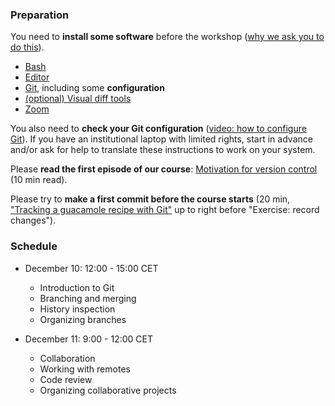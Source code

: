 

### Preparation

You need to **install some software** before the workshop
([why we ask you to do this](https://coderefinery.github.io/installation/#why-are-we-asking-participants-to-install-software)).

- [Bash](https://coderefinery.github.io/installation/bash/)
- [Editor](https://coderefinery.github.io/installation/editors/)
- [Git](https://coderefinery.github.io/installation/git/), including
  some **configuration**
- [(optional) Visual diff tools](https://coderefinery.github.io/installation/difftools/)
- [Zoom](https://coderefinery.github.io/installation/zoom/)

You also need to **check your Git configuration**
([video: how to configure Git](https://www.youtube.com/watch?v=WdDTp8NeHBs&list=PLpLblYHCzJACyKCfHnPwRruOxllNoHsEg)).
If you have an institutional laptop with limited rights, start in advance
and/or ask for help to translate these instructions to work on your system.

Please **read the first episode of our course**: [Motivation for version control](https://coderefinery.github.io/git-intro/01-motivation/) (10 min read).

Please try to **make a first commit before the course starts** (20 min, ["Tracking a guacamole
recipe with
Git"](https://coderefinery.github.io/git-intro/02-basics/#type-along-tracking-a-guacamole-recipe-with-git)
up to right before "Exercise: record changes").


### Schedule

- December 10: 12:00 - 15:00 CET
  - Introduction to Git
  - Branching and merging
  - History inspection
  - Organizing branches

- December 11: 9:00 - 12:00 CET
  - Collaboration
  - Working with remotes
  - Code review
  - Organizing collaborative projects
